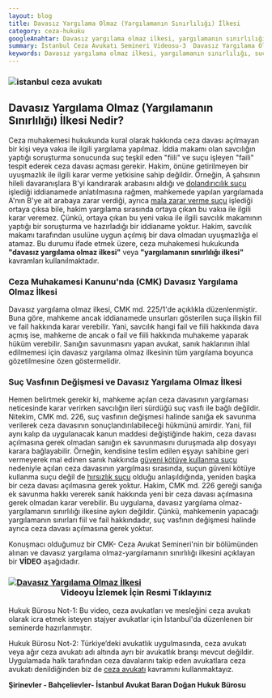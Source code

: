 ```yaml
---
layout: blog
title: Davasız Yargılama Olmaz (Yargılamanın Sınırlılığı) İlkesi
category: ceza-hukuku
googleAnahtar: Davasız yargılama olmaz ilkesi, yargılamanın sınırlılığı, suç vasfının değişmesi, hukuk bürosu, avukat, ağır ceza avukatı, istanbul avukat, istanbul ceza avukatı, ceza davası
summary: İstanbul Ceza Avukatı Semineri Videosu-3  Davasız Yargılama Olmaz-Yargılamanın Sınırlılığı İlkesi, Ceza avukatlarına ve ceza avukatı olmak isteyen stajyer avukatlara yönelik İstanbul'da verdiğimiz mesleki seminerin videosudur.
keywords: Davasız yargılama olmaz ilkesi, yargılamanın sınırlılığı, suç vasfının değişmesi, hukuk bürosu, avukat, ağır ceza avukatı, istanbul avukat, istanbul ceza avukatı, ceza davası
---
```


### ![istanbul ceza avukatı](https://camo.githubusercontent.com/f24abcba8f58bb01aef0b92787e06b188fde43a5/687474703a2f2f692e68697a6c69726573696d2e636f6d2f704244455a6e2e6a7067 "Ceza Avukatı")

## Davasız Yargılama Olmaz (Yargılamanın Sınırlılığı) İlkesi Nedir?

Ceza muhakemesi hukukunda kural olarak hakkında ceza davası açılmayan bir kişi veya vakıa ile ilgili yargılama yapılmaz. İddia makamı olan savcılığın yaptığı soruşturma sonucunda suç teşkil eden "fiili" ve suçu işleyen "faili" tespit ederek ceza davası açması gerekir. Hakim, önüne getirilmeyen bir uyuşmazlık ile ilgili karar verme yetkisine sahip değildir. Örneğin, A şahsının hileli davaranışlara B'yi kandırarak arabasını aldığı ve [dolandırıcılık suçu](https://barandogan.av.tr/blog/ceza-hukuku/nitelikli-dolandiricilik-sucu-cezasi.html) işlediği iddianamede anlatılmasına rağmen, mahkemede yapılan yargılamada A'nın B'ye ait arabaya zarar verdiği, ayrıca [mala zarar verme suçu](https://barandogan.av.tr/blog/ceza-hukuku/mala-zarar-verme-sucunun-cezasi.html) işlediği ortaya çıksa bile, hakim yargılama sırasında ortaya çıkan bu vakıa ile ilgili karar veremez. Çünkü, ortaya çıkan bu yeni vakıa ile ilgili savcılık makamının yaptığı bir soruşturma ve hazırladığı bir iddianame yoktur. Hakim, savcılık makamı tarafından usulüne uygun açılmış bir dava olmadan uyuşmazlığa el atamaz. Bu durumu ifade etmek üzere, ceza muhakemesi hukukunda **"davasız yargılama olmaz ilkesi"** veya **"yargılamanın sınırlılığı ilkesi"** kavramları kullanılmaktadır.

### Ceza Muhakamesi Kanunu'nda (CMK) Davasız Yargılama Olmaz İlkesi

Davasız yargılama olmaz ilkesi, CMK md. 225/1'de açıklıkla düzenlenmiştir. Buna göre, mahkeme ancak iddianamede unsurları gösterilen suça ilişkin fiil ve fail hakkında karar verebilir. Yani, savcılık hangi fail ve fiili hakkında dava açmış ise, mahkeme de ancak o fail ve fiili hakkında muhakeme yaparak hüküm verebilir. Sanığın savunmasını yapan avukat, sanık haklarının ihlal edilmemesi için davasız yargılama olmaz ilkesinin tüm yargılama boyunca gözetilmesine özen göstermelidir.

### Suç Vasfının Değişmesi ve Davasız Yargılama Olmaz İlkesi

Hemen belirtmek gerekir ki, mahkeme açılan ceza davasının yargılaması neticesinde karar verirken savcılığın ileri sürdüğü suç vasfı ile bağlı değildir. Nitekim, CMK md. 226, suç vasfının değişmesi halinde sanığa ek savunma verilerek ceza davasının sonuçlandırılabileceği hükmünü amirdir. Yani, fiil aynı kalıp da uygulanacak kanun maddesi değiştiğinde hakim, ceza davası açılmasına gerek olmadan sanığın ek savunmasını duruşmada alıp dosyayı karara bağlayabilir. Örneğin, kendisine teslim edilen eşyayı sahibine geri vermeyerek mal edinen sanık hakkında [güveni kötüye kullanma suçu](https://barandogan.av.tr/blog/ceza-hukuku/hizmet-nedeniyle-guveni-kotuye-kullanma-sucu-cezasi.html) nedeniyle açılan ceza davasının yargılması sırasında, suçun güveni kötüye kullanma suçu değil de [hırsızlık suçu](https://barandogan.av.tr/blog/ceza-hukuku/hirsizlik-sucunun-cezasi.html) olduğu anlaşıldığında, yeniden başka bir ceza davası açılmasına gerek yoktur. Hakim, CMK md. 226 gereği sanığa ek savunma hakkı vererek sanık hakkında yeni bir ceza davası açılmasına gerek olmadan karar verebilir. Bu uygulama, davasız yargılama olmaz-yargılamanın sınırlılığı ilkesine aykırı değildir. Çünkü, mahkemenin yapacağı yargılamanın sınırları fiil ve fail hakkındadır, suç vasfının değişmesi halinde ayrıca ceza davası açılmasına gerek yoktur.

Konuşmacı olduğumuz bir CMK- Ceza Avukat Semineri'nin bir bölümünden alınan ve davasız yargılama olmaz-yargılamanın sınırlılığı ilkesini açıklayan bir **VİDEO** aşağıdadır.

###  [![Davasız Yargılama Olmaz İlkesi](https://i.ytimg.com/vi/wykDbNDYYR4/hqdefault.jpg)](https://youtu.be/wykDbNDYYR4 "Ceza Avukatı Semineri")**<center>Videoyu İzlemek İçin Resmi Tıklayınız</center>**





Hukuk Bürosu Not-1: Bu video, ceza avukatları ve mesleğini ceza avukatı olarak icra etmek isteyen stajyer avukatlar için İstanbul'da düzenlenen bir seminerde hazırlanmıştır.

Hukuk Bürosu Not-2: Türkiye’deki avukatlık uygulmasında, ceza avukatı veya ağır ceza avukatı adı altında ayrı bir avukatlık branşı mevcut değildir. Uygulamada halk tarafından ceza davalarını takip eden avukatlara ceza avukatı denildiğinden biz de [ceza avukatı](https://barandogan.av.tr/blog/ceza-hukuku/ceza-avukatinin-islevi.html) kavramını kullanmaktayız.

**Şirinevler - Bahçelievler- İstanbul Avukat Baran Doğan Hukuk Bürosu**
